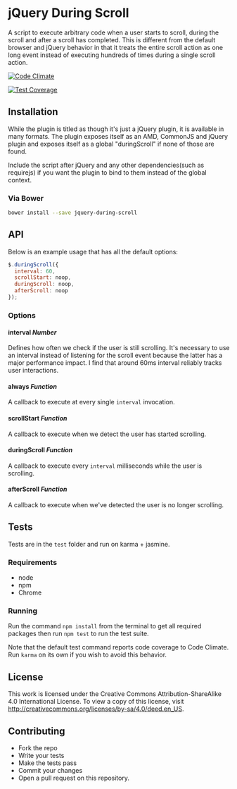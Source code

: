 # jQuery During Scroll

A script to execute arbitrary code when a user starts to scroll, during the scroll and after a scroll has completed. This is different from the default browser and jQuery behavior in that it treats the entire scroll action as one long event instead of executing hundreds of times during a single scroll action.

[![Code Climate](https://codeclimate.com/github/jacopotarantino/jquery-during-scroll/badges/gpa.svg)](https://codeclimate.com/github/jacopotarantino/jquery-during-scroll)

[![Test Coverage](https://codeclimate.com/github/jacopotarantino/jquery-during-scroll/badges/coverage.svg)](https://codeclimate.com/github/jacopotarantino/jquery-during-scroll)


## Installation

While the plugin is titled as though it's just a jQuery plugin, it is available in many formats. The plugin exposes itself as an AMD, CommonJS and jQuery plugin and exposes itself as a global "duringScroll" if none of those are found.

Include the script after jQuery and any other dependencies(such as requirejs) if you want the plugin to bind to them instead of the global context.

### Via Bower

```bash
bower install --save jquery-during-scroll
```


## API

Below is an example usage that has all the default options:

```javascript
$.duringScroll({
  interval: 60,
  scrollStart: noop,
  duringScroll: noop,
  afterScroll: noop
});
```

### Options

#### interval *Number*

Defines how often we check if the user is still scrolling. It's necessary to use an interval instead of listening for the scroll event because the latter has a major performance impact. I find that around 60ms interval reliably tracks user interactions.

#### always *Function*

A callback to execute at every single `interval` invocation.

#### scrollStart *Function*

A callback to execute when we detect the user has started scrolling.

#### duringScroll *Function*

A callback to execute every `interval` milliseconds while the user is scrolling.

#### afterScroll *Function*

A callback to execute when we've detected the user is no longer scrolling.


## Tests

Tests are in the `test` folder and run on karma + jasmine.

### Requirements

* node
* npm
* Chrome

### Running

Run the command `npm install` from the terminal to get all required packages then run `npm test` to run the test suite.

Note that the default test command reports code coverage to Code Climate. Run `karma` on its own if you wish to avoid this behavior.


## License

This work is licensed under the Creative Commons Attribution-ShareAlike 4.0 International License. To view a copy of this license, visit http://creativecommons.org/licenses/by-sa/4.0/deed.en_US.


## Contributing

* Fork the repo
* Write your tests
* Make the tests pass
* Commit your changes
* Open a pull request on this repository.
